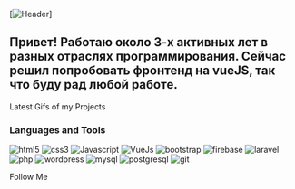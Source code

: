 [![Header](https://github.com/Sepol/sepol/blob/master/assets/git-preview.jpg)]

## Привет! Работаю около 3-х активных лет в разных отраслях программирования. Сейчас решил попробовать фронтенд на vueJS, так что буду рад любой работе.

Latest Gifs of my Projects

### Languages and Tools
![html5](https://img.shields.io/badge/-html5-black?style=for-the-badge&logo=html5)
![css3](https://img.shields.io/badge/-css3-black?style=for-the-badge&logo=css3)
![Javascript](https://img.shields.io/badge/-Javascript-black?style=for-the-badge&logo=javascript)
![VueJs](https://img.shields.io/badge/-Vue&nbsp;js-35495e?style=for-the-badge&logo=v&logoColor=41b883)
![bootstrap](https://img.shields.io/badge/-bootstrap-black?style=for-the-badge&logo=bootstrap)
![firebase](https://img.shields.io/badge/-firebase-black?style=for-the-badge&logo=firebase)
![laravel](https://img.shields.io/badge/-laravel-black?style=for-the-badge&logo=laravel)
![php](https://img.shields.io/badge/-php-black?style=for-the-badge&logo=php)
![wordpress](https://img.shields.io/badge/-wordpress-black?style=for-the-badge&logo=wordpress)
![mysql](https://img.shields.io/badge/-mysql-black?style=for-the-badge&logo=mysql)
![postgresql](https://img.shields.io/badge/-postgresql-black?style=for-the-badge&logo=postgresql)
![git](https://img.shields.io/badge/-git-black?style=for-the-badge&logo=git)

Follow Me